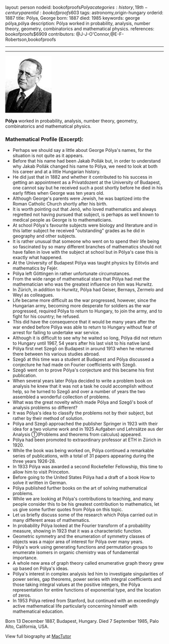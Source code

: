layout: person
nodeid: bookofproofs$Polya
categories: history,19th-century
parentid: bookofproofs$603
tags: astronomy,origin-hungary
orderid: 1887
title: Pólya, George
born: 1887
died: 1985
keywords: george pólya,pólya
description: Pólya worked in probability, analysis, number theory, geometry, combinatorics and mathematical physics.
references: bookofproofs$6909
contributors: @J-J-O'Connor,@E-F-Robertson,bookofproofs

---



---

![Polya.jpg](https://github.com/bookofproofs/bookofproofs.github.io/blob/main/_sources/_assets/images/portraits/Polya.jpg?raw=true)

**Pólya** worked in probability, analysis, number theory, geometry, combinatorics and mathematical physics.

### Mathematical Profile (Excerpt):
* Perhaps we should say a little about George Pólya's names, for the situation is not quite as it appears.
* Before that his name had been Jakab Pollák but, in order to understand why Jakab Pollák changed his name to Pólya, we need to look at both his career and at a little Hungarian history.
* He did just that in 1882 and whether it contributed to his success in getting an appointment as a Privatdozent at the University of Budapest, one cannot say but he received such a post shortly before he died in his early fifties when George was ten years old.
* Although George's parents were Jewish, he was baptized into the Roman Catholic Church shortly after his birth.
* It is worth pointing out that Jenö, who loved mathematics and always regretted not having pursued that subject, is perhaps as well known to medical people as George is to mathematicians.
* At school Pólya's favourite subjects were biology and literature and in this latter subject he received "outstanding" grades as he did in geography and other subjects.
* It is rather unusual that someone who went on to spend their life being so fascinated by so many different branches of mathematics should not have fallen in love with the subject at school but in Pólya's case this is exactly what happened.
* At the University of Budapest Pólya was taught physics by Eötvös and mathematics by Fejér.
* Pólya left Göttingen in rather unfortunate circumstances.
* From the wide range of mathematical stars that Pólya had met the mathematician who was the greatest influence on him was Hurwitz.
* In Zürich, in addition to Hurwitz, Pólya had Geiser, Bernays, Zermelo and Weyl as colleagues.
* Life became more difficult as the war progressed, however, since the Hungarian army, becoming more desperate for soldiers as the war progressed, required Pólya to return to Hungary, to join the army, and to fight for his country; he refused.
* This did have the consequence that it would be many years after the war ended before Pólya was able to return to Hungary without fear of arrest for failing to undertake war service.
* Although it is difficult to see why he waited so long, Pólya did not return to Hungary until 1967, 54 years after his last visit to his native land.
* Pólya first met Szegő on Budapest in around 1913 when he returned there between his various studies abroad.
* Szegő at this time was a student at Budapest and Pólya discussed a conjecture he had made on Fourier coefficients with Szegő.
* Szegő went on to prove Pólya's conjecture and this became his first publication.
* When several years later Pólya decided to write a problem book on analysis he knew that it was not a task he could accomplish without help, so he turned to Szegő and over a number of years the two assembled a wonderful collection of problems.
* What was the great novelty which made Pólya and Szegő's book of analysis problems so different?
* It was Pólya's idea to classify the problems not by their subject, but rather by their method of solution.
* Pólya and Szegő approached the publisher Springer in 1923 with their idea for a two volume work and in 1925 Aufgaben und Lehrsätze aus der Analysis Ⓣ(Problems and theorems from calculus) appeared.
* Pólya had been promoted to extraordinary professor at ETH in Zürich in 1920.
* While the book was being worked on, Pólya continued a remarkable series of publications, with a total of 31 papers appearing during the three years 1926-28.
* In 1933 Pólya was awarded a second Rockefeller Fellowship, this time to allow him to visit Princeton.
* Before going to the United States Pólya had a draft of a book How to solve it written in German.
* Pólya published further books on the art of solving mathematical problems.
* While we are looking at Pólya's contributions to teaching, and many people consider this to be his greatest contribution to mathematics, let us give some further quotes from Pólya on this topic.
* Let us briefly discuss some of the research which Pólya carried out in many different areas of mathematics.
* In probability Pólya looked at the Fourier transform of a probability measure, showing in 1923 that it was a characteristic function.
* Geometric symmetry and the enumeration of symmetry classes of objects was a major area of interest for Pólya over many years.
* Pólya's work using generating functions and permutation groups to enumerate isomers in organic chemistry was of fundamental importance.
* A whole new area of graph theory called enumerative graph theory grew up based on Pólya's ideas.
* Pólya's interest in complex analysis led him to investigate singularities of power series, gap theorems, power series with integral coefficients and those taking integral values at the positive integers, the Pólya representation for entire functions of exponential type, and the location of zeros.
* In 1953 Pólya retired from Stanford, but continued with an exceedingly active mathematical life particularly concerning himself with mathematical education.

Born 13 December 1887, Budapest, Hungary. Died 7 September 1985, Palo Alto, California, USA.

View full biography at [MacTutor](https://mathshistory.st-andrews.ac.uk/Biographies/Polya/)
